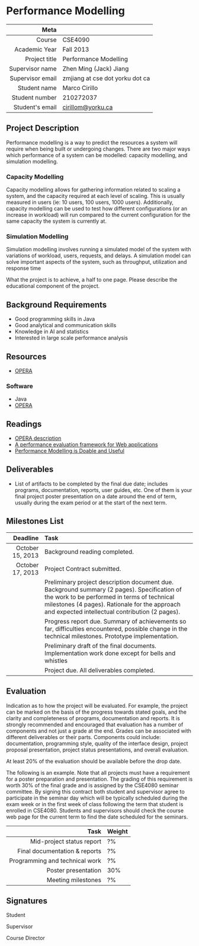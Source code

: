 Performance Modelling
============================================

|      Meta        |                                             |
|-----------------:|:--------------------------------------------|
| Course           | CSE4090                                     |
| Academic Year    | Fall 2013                                   |
| Project title    | Performance Modelling    | 
| Supervisor name  | Zhen Ming (Jack) Jiang                      |
| Supervisor email | zmjiang at cse dot yorku dot ca             |
| Student name     | Marco Cirillo                               |
| Student number   | 210272037                                   |
| Student's email  | cirillom@yorku.ca                           |

## Project Description

Performance modelling is a way to predict the resources a system will require when being built or undergoing changes. There are two major ways which performance of a system can be modelled: capacity modelling, and simulation modelling. 

### Capacity Modelling
Capacity modelling allows for gathering information related to scaling a system, and the capacity required at each level of scaling. This is usually measured in users (ie: 10 users, 100 users, 1000 users). Additionally, capacity modelling can be used to test how different configurations (or an increase in workload) will run compared to the current configuration for the same capacity the system is currently at. 

### Simulation Modelling
Simulation modelling involves running a simulated model of the system with variations of workload, users, requests, and delays. A simulation model can solve important aspects of the system, such as throughput, utilization and response time

What the project is to achieve, a half to one page. Please describe the educational component of the project.

## Background Requirements

 *  Good programming skills in Java
 *  Good analytical and communication skills
 *  Knowledge in AI and statistics
 *  Interested in large scale performance analysis 

## Resources

 * [OPERA](http://www.ceraslabs.com/technologies/opera)

### Software
 * Java
 * [OPERA](http://www.ceraslabs.com/technologies/opera)

## Readings

 * [OPERA description](http://www.ceraslabs.com/technologies/opera/opera-1)
 * [A performance evaluation framework for Web applications](http://onlinelibrary.wiley.com/doi/10.1002/smr.1563/pdf)
 * [Performance Modelling is Doable and Useful](http://www1.practicalperformanceanalyst.com/2013/08/09/performance-modeling-is-doable-and-useful-its-not-as-scary-or-difficult-as-you-might-believe/)

## Deliverables

 * List of artifacts to be completed by the final due date; includes programs, documentation, reports, user guides, etc. One of them is your final project poster presentation on a date around the end of term, usually during the exam period or at the start of the next term.

## Milestones List


|         Deadline        | Task |     
|------------------------:|:-----|
| October 15, 2013      | Background reading completed. |
| October 17, 2013      | Project Contract submitted. |
| <date>                  | Preliminary project description document due. Background summary (2 pages). Specification of the work to be performed in terms of technical milestones (4 pages). Rationale for the approach and expected intellectual contribution (2 pages). |
| <date>                  | Progress report due. Summary of achievements so far, difficulties encountered, possible change in the technical milestones. Prototype implementation. |
| <date>                  | Preliminary draft of the final documents. Implementation work done except for bells and whistles |
| <date>                  | Project due. All deliverables completed. |

## Evaluation

Indication as to how the project will be evaluated. For example, the project can be marked on the basis of the progress towards stated goals, and the clarity and completeness of programs, documentation and reports. It is strongly recommended and encouraged that evaluation has a number of components and not just a grade at the end. Grades can be associated with different deliverables or their parts. Components could include: documentation, programming style, quality of the interface design, project proposal presentation, project status presentations, and overall evaluation.

At least 20% of the evaluation should be available before the drop date.

The following is an example. Note that all projects must have a requirement for a poster preparation and presentation. The grading of this requirement is worth 30% of the final grade and is assigned by the CSE4080 seminar committee. By signing this contract both student and supervisor agree to participate in the seminar day which will be typically scheduled during the exam week or in the first week of class following the term that student is enrolled in CSE4080. Students and supervisors should check the course web page for the current term to find the date scheduled for the seminars.

|            Task                | Weight |
|-------------------------------:|:-------|
| Mid-project status report      |   ?%   |
| Final documentation & reports  |   ?%   |
| Programming and technical work |   ?%   |
| Poster presentation            |  30%   |
| Meeting milestones             |   ?%   |

## Signatures

Student

Supervisor

Course Director
